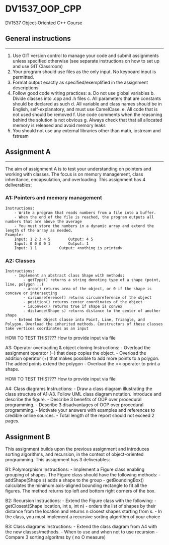 # DV1537_OOP_CPP
DV1537 Object-Oriented C++ Course




## General instructions
--------------------
1. Use GIT version control to manage your code and submit assignments unless specified otherwise (see separate instructions on how to set up and use GIT Classroom)
2. Your program should use files as the only input. No keyboard input is permitted.
3. Format output exactly as specified/exemplified in the assignment descriptions
3. Follow good code writing practices:
	a. Do not use global variables
	b. Divide classes into .cpp and .h files
	c. All parameters that are constants should be declared as such
	d. All variable and class names should be in English, self-explanatory, and must use CamelCase. 
	e. All code that is not used should be removed
	f. Use code comments when the reasoning behind the solution is not obvious
	g. Always check that that all allocated memory is released and avoid memory leaks
4. You should not use any external libraries other than math, iostream and fstream



## Assignment A
------------
The aim of assignment A is to test your understanding on pointers and working with classes. The focus
is on memory management, class inheritance, encapsulation, and overloading. This assignment has 4 deliverables:

### A1: Pointers and memory management
	Instructions:
		- Write a program that reads numbers from a file into a buffer. 
		- When the end of the file is reached, the program outputs all numbers that are above the average
		- You must store the numbers in a dynamic array and extend the length of the array as needed.
	Example:
		Input: 1 2 3 4 5		Output: 4 5
		Input: 0 0 0 0 1		Output: 1
		Input: 1 1			Output: <nothing is printed> 


### A2: Classes
	Instructions:
		- Implement an abstract class Shape with methods:
			- getType() returns a string denoting type of a shape (point, line, polygon ..)
			- area() returns area of the object, or 0 if the shape is concave or intersecting
			- circumreference() returns circumreference of the object
			- position() returns center coordinates of the object
			- isConvex() returns true if shape is convex
			- distance(Shape s) returns distance to the center of another shape
		- Extend the Object classe into Point, Line, Triangle, and Polygon. Overload the inherited methods. Constructors of these classes take vertices coordinates as an input

HOW TO TEST THIS???? How to provide input via file


A3: Operator overloading & object cloning
	Instructions:
		- Overload the assignment operator (=) that deep copies the object. 
		- Overload the addition operator (+) that makes possible to add more points to a polygon. The added points extend the polygon
		- Overload the << operator to print a shape.
		
HOW TO TEST THIS???? How to provide input via file


A4: Class diagrams
	Instructions:
		- Draw a class diagram illustrating the class structure of A1-A3. Follow UML class diagram notation. Introduce and describe the figure.
		- Describe 3 benefits of OOP over procedural programming.
		- Describe 3 disadvantages of OOP over procedural programming. 
		- Motivate your answers with examples and references to credible online sources.
		- Total length of the report should not exceed 2 pages.


Assignment B
------------
This assignment builds upon the previous assignment and introduces sorting algorithms, and recursion, in the context of 
object-oriented programming. This assignment has 3 deliverables:


B1: Polymorphism
	Instructions:
		- Implement a Figure class enabling grouping of shapes. The Figure class should have the following methods:
			- addShape(Shape s) adds a shape to the group
			- getBoundingBox() calculates the minimum axis-aligned bounding rectangle to fit all the figures. The method returns top left and bottom right corners of the box.
			
B2: Recursion
	Instructions:
		- Extend the Figure class with the following:
			- getClosest(Shape location, int s, int n) - orders the list of shapes by their distance from the location and returns n closest shapes starting from s.
			- In the class, you must implement a recursive sorting algorithm of your choice


B3: Class diagrams
	Instructions:
		- Extend the class diagram from A4 with the new classes/methods.
		- When to use and when not to use recursion
		- Compare 3 sorting algoritms by ( no O measure)

